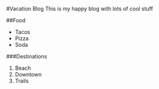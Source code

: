 #Vacation Blog 
This is my happy blog with lots of cool stuff

##Food
* Tacos
* Pizza
* Soda

###Destinations

1. Beach
2. Downtown
3. Trails